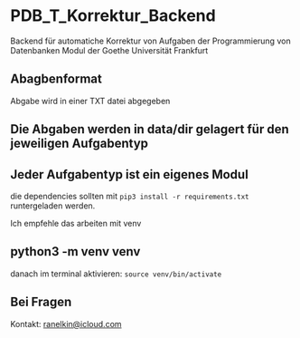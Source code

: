 # PDB_T_Korrektur_Backend
Backend für automatiche Korrektur von Aufgaben der Programmierung von Datenbanken Modul der Goethe Universität Frankfurt

 ## Abagbenformat 
 Abgabe wird in einer TXT datei abgegeben
 
 ## Die Abgaben werden in data/dir gelagert für den jeweiligen Aufgabentyp 

 ## Jeder Aufgabentyp ist ein eigenes Modul 

 die dependencies sollten mit `pip3 install -r requirements.txt` runtergeladen werden. 
 
 Ich empfehle das arbeiten mit venv

 ## python3 -m venv venv 

 danach im terminal aktivieren: `source venv/bin/activate`

 ## Bei Fragen 

 Kontakt: ranelkin@icloud.com 
 
